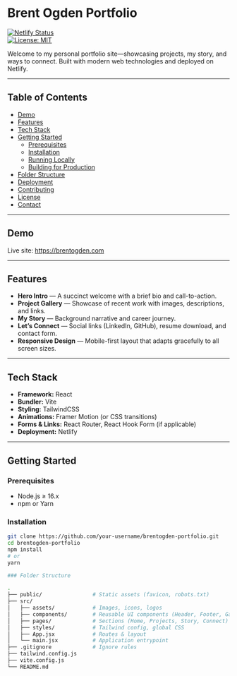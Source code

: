 # Brent Ogden Portfolio

[![Netlify Status](https://api.netlify.com/api/v1/badges/REPLACE_WITH_YOUR_BADGE/deploy-status)](https://app.netlify.com/sites/REPLACE_WITH_YOUR_SITE/deploys)  
[![License: MIT](https://img.shields.io/badge/License-MIT-yellow.svg)](LICENSE)

Welcome to my personal portfolio site—showcasing projects, my story, and ways to connect. Built with modern web technologies and deployed on Netlify.

---

## Table of Contents

- [Demo](#demo)  
- [Features](#features)  
- [Tech Stack](#tech-stack)  
- [Getting Started](#getting-started)  
  - [Prerequisites](#prerequisites)  
  - [Installation](#installation)  
  - [Running Locally](#running-locally)  
  - [Building for Production](#building-for-production)  
- [Folder Structure](#folder-structure)  
- [Deployment](#deployment)  
- [Contributing](#contributing)  
- [License](#license)  
- [Contact](#contact)

---

## Demo

Live site: https://brentogden.com

---

## Features

- **Hero Intro** — A succinct welcome with a brief bio and call-to-action.  
- **Project Gallery** — Showcase of recent work with images, descriptions, and links.  
- **My Story** — Background narrative and career journey.  
- **Let’s Connect** — Social links (LinkedIn, GitHub), resume download, and contact form.  
- **Responsive Design** — Mobile-first layout that adapts gracefully to all screen sizes.  

---

## Tech Stack

- **Framework:** React  
- **Bundler:** Vite  
- **Styling:** TailwindCSS  
- **Animations:** Framer Motion (or CSS transitions)  
- **Forms & Links:** React Router, React Hook Form (if applicable)  
- **Deployment:** Netlify  

---

## Getting Started

### Prerequisites

- Node.js ≥ 16.x  
- npm or Yarn  

### Installation

```bash
git clone https://github.com/your-username/brentogden-portfolio.git
cd brentogden-portfolio
npm install
# or
yarn

### Folder Structure

.
├── public/                # Static assets (favicon, robots.txt)
├── src/
│   ├── assets/            # Images, icons, logos
│   ├── components/        # Reusable UI components (Header, Footer, Gallery, etc.)
│   ├── pages/             # Sections (Home, Projects, Story, Connect)
│   ├── styles/            # Tailwind config, global CSS
│   ├── App.jsx            # Routes & layout
│   └── main.jsx           # Application entrypoint
├── .gitignore             # Ignore rules
├── tailwind.config.js
├── vite.config.js
└── README.md
